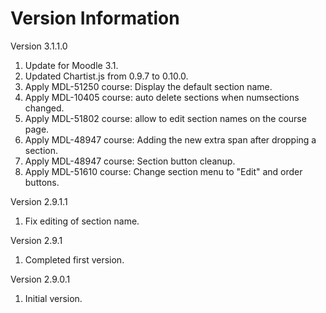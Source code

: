 Version Information
===================
Version 3.1.1.0
  1. Update for Moodle 3.1.
  2. Updated Chartist.js from 0.9.7 to 0.10.0.
  3. Apply MDL-51250 course: Display the default section name.
  4. Apply MDL-10405 course: auto delete sections when numsections changed.
  5. Apply MDL-51802 course: allow to edit section names on the course page.
  6. Apply MDL-48947 course: Adding the new extra span after dropping a section.
  7. Apply MDL-48947 course: Section button cleanup.
  8. Apply MDL-51610 course: Change section menu to "Edit" and order buttons.

Version 2.9.1.1
  1. Fix editing of section name.

  Version 2.9.1
  1. Completed first version.

Version 2.9.0.1
  1. Initial version.
